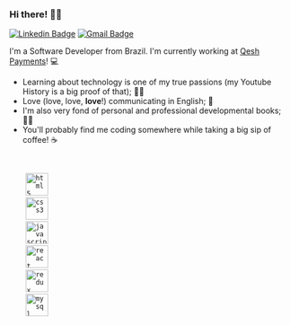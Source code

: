 ### Hi there! 👋🏽

[![Linkedin Badge](https://img.shields.io/badge/-thabatadornelas-blue?style=flat-square&logo=Linkedin&logoColor=white&link=https://www.linkedin.com/in/thabatadornelas/)](https://www.linkedin.com/in/thabatadornelas/) [![Gmail Badge](https://img.shields.io/badge/-dornelasthabata@gmail.com-c14438?style=flat-square&logo=Gmail&logoColor=white&link=mailto:dornelasthabata@gmail.com)](mailto:dornelasthabata@gmail.com)

I'm a Software Developer from Brazil. I'm currently working at [Qesh Payments](https://app.qesh.ai/)! 💻
- Learning about technology is one of my true passions (my Youtube History is a big proof of that); 🤷🏽 
- Love (love, love, <strong>love</strong>!) communicating in English; 💬
- I'm also very fond of personal and professional developmental books; 🧘🏽
- You'll probably find me coding somewhere while taking a big sip of coffee! ☕️
<br></br>
<p align="left">
  <code>
    <img src="https://devicons.github.io/devicon/devicon.git/icons/html5/html5-original-wordmark.svg" alt="html5" height="40"/> 
    <img src="https://devicons.github.io/devicon/devicon.git/icons/css3/css3-original-wordmark.svg" alt="css3" height="40" /> 
    <img src="https://devicons.github.io/devicon/devicon.git/icons/javascript/javascript-original.svg" alt="javascript" height="40"/> 
    <img src="https://devicons.github.io/devicon/devicon.git/icons/react/react-original-wordmark.svg" alt="react" height="40" /> 
    <img src="https://devicons.github.io/devicon/devicon.git/icons/redux/redux-original.svg" alt="redux" height="40" /> 
    <img src="https://devicons.github.io/devicon/devicon.git/icons/mysql/mysql-original-wordmark.svg" alt="mysql" height="40" /> 
  </code>
</p>
